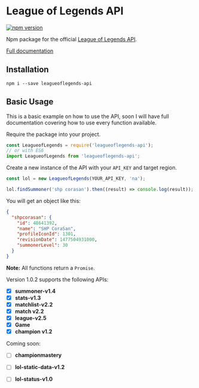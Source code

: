 # League of Legends API
[![npm version](https://badge.fury.io/js/leagueoflegends-api.svg)](https://badge.fury.io/js/leagueoflegends-api)

Npm package for the official [League of Legends API](https://developer.riotgames.com/).

[Full documentation](https://corasan.gitbooks.io/league-of-legends-api/content/)

## Installation
`npm i --save leagueoflegends-api`

## Basic Usage
This is a basic example on how to use the API, soon I will have full documentation covering how to use every function available.

Require the package into your project.
```javascript
const LeagueofLegends = require('leagueoflegends-api');
// or with ES6
import LeagueofLegends from 'leagueoflegends-api';
```

Create a new instance of the API with your `API_KEY` and target region.
```javascript
const lol = new LeagueofLegends(YOUR_API_KEY, 'na');

lol.findSummoner('shp corasan').then((result) => console.log(result));
```
You will get an object like this:
```json
{
  "shpcorasan": {
    "id": 48641392,
    "name": "SHP CoraSan",
    "profileIconId": 1301,
    "revisionDate": 1477504931000,
    "summonerLevel": 30
  }
}
```
**Note:** All functions return a `Promise`.

Version 1.0.2 supports the following APIs:

- [x] **summoner-v1.4**
- [x] **stats-v1.3**
- [x] **matchlist-v2.2**
- [x] **match v2.2**
- [x] **league-v2.5**
- [x] **Game**
- [x] **champion v1.2**

Coming soon:

- [ ] **championmastery**
- [ ] **lol-static-data-v1.2**
- [ ] **lol-status-v1.0**
 
 
